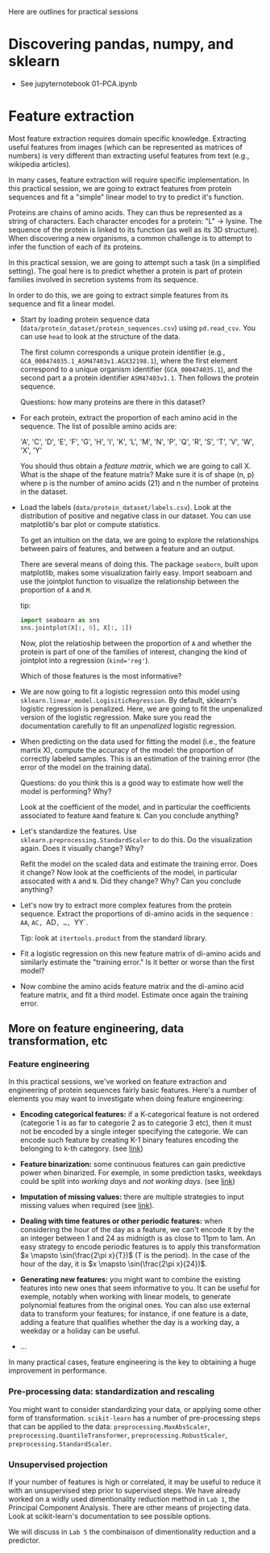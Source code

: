Here are outlines for practical sessions


# Discovering pandas, numpy, and sklearn

- See jupyternotebook 01-PCA.ipynb


# Feature extraction

Most feature extraction requires domain specific knowledge. Extracting useful
features from images (which can be represented as matrices of numbers) is very
different than extracting useful features from text (e.g., wikipedia
articles).

In many cases, feature extraction will require specific implementation. In
this practical session, we are going to extract features from protein
sequences and fit a "simple" linear model to try to predict it's function.

Proteins are chains of amino acids. They can thus be represented as a string
of characters. Each character encodes for a protein: "L" -> lysine.
The sequence of the protein is linked to its function (as well as its 3D
structure). When discovering a new organisms, a common challenge is to attempt
to infer the function of each of its proteins.

In this practical session, we are going to attempt such a task (in a
simplified setting). The goal here is to predict whether a protein is part of
protein families involved in secretion systems from its sequence.

In order to do this, we are going to extract simple features from its sequence
and fit a linear model.

- Start by loading protein sequence data
  (`data/protein_dataset/protein_sequences.csv`) using `pd.read_csv`. You can
  use `head` to look at the structure of the data.

  The first column corresponds a unique protein identifier (e.g.,
  `GCA_000474035.1_ASM47403v1.AGX32198.1`), where the first element correspond
  to a unique organism identifier (`GCA_000474035.1`), and the second part a a
  protein identifier `ASM47403v1.1`. Then follows the protein sequence.

  Questions: how many proteins are there in this dataset?


- For each protein, extract the proportion of each amino acid in the sequence.
  The list of possible amino acids are:

  'A', 'C', 'D', 'E', 'F', 'G', 'H', 'I', 'K', 'L', 'M', 'N', 'P', 'Q', 'R',
  'S', 'T', 'V', 'W', 'X', 'Y'

  You should thus obtain a *feature matrix*, which we are going to call X.
  What is the shape of the feature matrix? Make sure it is of shape (n, p)
  where p is the number of amino acids (21) and n the number of proteins in
  the dataset.

- Load the labels (`data/protein_dataset/labels.csv`). Look at the
  distribution of positive and negative class in our dataset. You can use
  matplotlib's bar plot or compute statistics.

  To get an intuition on the data, we are going to explore the relationships
  between pairs of features, and between a feature and an output. 

  There are several means of doing this. The package `seaborn`, built upon
  matplotlib, makes some visualization fairly easy. Import seaboarn and use
  the jointplot function to visualize the relationship between the proportion
  of `A` and `M`.

  tip:

  ```python
  import seaboarn as sns
  sns.jointplot(X[:, 0], X[:, 1])
  ```

  Now, plot the relatioship between the proportion of `A` and whether the
  protein is part of one of the families of interest, changing the kind of
  jointplot into a regression (`kind='reg'`).

  Which of those features is the most informative?

- We are now going to fit a logistic regression onto this model using
  `sklearn.linear_model.LogisiticRegression`. By default, sklearn's logistic
  regression is penalized. Here, we are going to fit the unpenalized version
  of the logistic regression. Make sure you read the documentation carefully
  to fit an *unpenalized* logistic regression.

- When predicting on the data used for fitting the model (i.e., the feature
  martix X), compute the accuracy of the model: the proportion of correctly
  labeled samples. This is an estimation of the training error (the error of
  the model on the training data).

  Questions: do you think this is a good way to estimate how well the model is
  performing? Why?


  Look at the coefficient of the model, and in particular the coefficients
  associated to feature `A`and feature `N`. Can you conclude anything?

- Let's standardize the features. Use `sklearn.preprocessing.StandardScaler`
  to do this. Do the visualization again. Does it visually change? Why?

  Refit the model on the scaled data and estimate the training error. Does it
  change? Now look at the coefficients of the model, in particular assocated
  with `A` and `N`. Did they change? Why? Can you conclude anything?

- Let's now try to extract more complex features from the protein sequence.
  Extract the proportions of di-amino acids in the sequence : `AA`, `AC, `AD`,
  …, `YY`.

  Tip: look at `itertools.product` from the standard library.

- Fit a logistic regression on this new feature matrix of di-amino acids and
  similarly estimate the "training error." Is it better or worse than the
  first model?

- Now combine the amino acids feature matrix and the di-amino acid feature
  matrix, and fit a third model. Estimate once again the training error.

## More on feature engineering, data transformation, etc

### Feature engineering

In this practical sessions, we've worked on feature extraction and engineering
of protein sequences fairly basic features. Here's a number of elements you
may want to investigate when doing feature engineering:


* __Encoding categorical features:__ if a K-categorical feature is not ordered
  (categorie 1 is as far to categorie 2 as to categorie 3 etc), then it must
  not be encoded by a single integer specifying the categorie. We can encode
  such feature by creating K-1 binary features encoding the belonging to k-th
  category. (see
  [link](http://scikit-learn.org/stable/modules/preprocessing.html#encoding-categorical-features))

* __Feature binarization:__ some continuous features can gain predictive power
  when binarized. For exemple, in some prediction tasks, weekdays could be
  split into $working\ days$ and $not\ working\ days$. (see
  [link](http://scikit-learn.org/stable/modules/preprocessing.html#binarization))

* __Imputation of missing values:__ there are multiple strategies to input
  missing values when required (see
  [link](http://scikit-learn.org/stable/modules/preprocessing.html#imputation-of-missing-values)).

* __Dealing with time features or other periodic features:__ when considering
  the hour of the day as a feature, we can't encode it by the an integer
  between 1 and 24 as midnigth is as close to 11pm to 1am. An easy strategy to
  encode periodic features is to apply this transformation $x \mapsto
  \sin(\frac{2\pi x}{T})$ (T is the period). In the case of the hour of the
  day, it is   $x \mapsto \sin(\frac{2\pi x}{24})$.

* __Generating new features:__ you might want to combine the existing features into new ones that seem informative to you. It can be useful for exemple, notably when working with linear models, to generate polynomial features from the original ones. You can also use external data to transform your features; for instance, if one feature is a date, adding a feature that qualifies whether the day is a working day, a weekday or a holiday can be useful.
* ...

In many practical cases, feature engineering is the key to obtaining a huge improvement in performance.

### Pre-processing data: standardization and rescaling

You might want to consider standardizing your data, or applying some other
form of transformation. `scikit-learn` has a number of pre-processing steps
that can be applied to the data: `preprocessing.MaxAbsScaler`,
`preprocessing.QuantileTransformer`, `preprocessing.RobustScaler`,
`preprocessing.StandardScaler`.

### Unsupervised projection

If your number of features is high or correlated, it may be useful to reduce
it with an unsupervised step prior to supervised steps. We have already worked
on a widly used dimentionality reduction method in `Lab 1`, the Principal
Component Analysis. There are other means of projecting data. Look at
scikit-learn's documentation to see possible options.

We will discuss in `Lab 5` the combinaison of dimentionality reduction and a
predictor.
